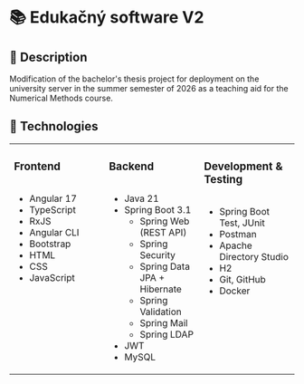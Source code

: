 # 📚 Edukačný software V2
## 📝 Description
Modification of the bachelor's thesis project for deployment on the university server in the summer semester of 2026 as a teaching aid for the Numerical Methods course.


## 🧰 Technologies


<table><tr><td valign="top" width="33%">



### Frontend  
<div align="left">
  <ul style="list-style-type: disc; display: inline-block;">
    <li>Angular 17</li>
    <li>TypeScript</li>
    <li>RxJS</li>
    <li>Angular CLI</li>
    <li>Bootstrap</li>
    <li>HTML</li>
    <li>CSS</li>
    <li>JavaScript</li>
  </ul>
</div>


</td><td valign="top" width="33%">



### Backend  
<div align="left">
  <ul style="list-style-type: disc; display: inline-block;">
    <li>Java 21</li>
    <li>Spring Boot 3.1
      <ul>
        <li>Spring Web (REST API)</li>
        <li>Spring Security</li>
        <li>Spring Data JPA + Hibernate</li>
        <li>Spring Validation</li>
        <li>Spring Mail</li>
        <li>Spring LDAP</li>
      </ul>
    </li>
    <li>JWT</l>
    <li>MySQL</li>


</td><td valign="top" width="33%">



### Development & Testing  
<div align="left">
  <ul style="list-style-type: disc; display: inline-block;">
    <li>Spring Boot Test, JUnit</li>
    <li>Postman</li>
    <li>Apache Directory Studio</li>
    <li>H2</li>
    <li>Git, GitHub</li>
    <li>Docker</li>
  </ul>
</div>


</td></tr></table>

